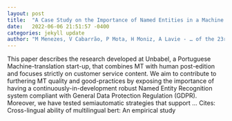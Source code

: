 ```yaml
---
layout: post
title:  "A Case Study on the Importance of Named Entities in a Machine Translation Pipeline for Customer Support Content"
date:   2022-06-06 21:51:57 -0400
categories: jekyll update
author: "M Menezes, V Cabarrão, P Mota, H Moniz, A Lavie - … of the 23rd Annual Conference of …, 2022"
---
```

This paper describes the research developed at Unbabel, a Portuguese Machine-translation start-up, that combines MT with human post-edition and focuses strictly on customer service content. We aim to contribute to furthering MT quality and good-practices by exposing the importance of having a continuously-in-development robust Named Entity Recognition system compliant with General Data Protection Regulation (GDPR). Moreover, we have tested semiautomatic strategies that support …
Cites: ‪Cross-lingual ability of multilingual bert: An empirical study‬  